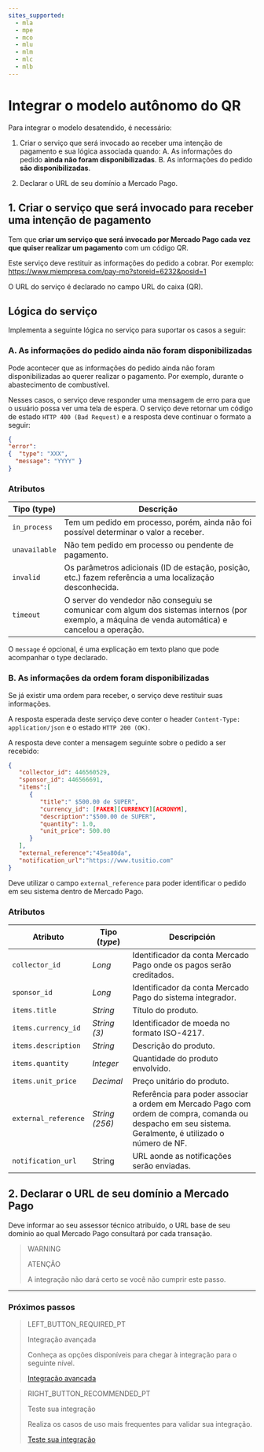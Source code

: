 ```yaml
---
sites_supported:
  - mla
  - mpe
  - mco
  - mlu
  - mlm
  - mlc
  - mlb
---
```


# Integrar o modelo autônomo do QR

Para integrar o modelo desatendido, é necessário: 
  
1.  Criar o serviço que será invocado ao receber uma intenção de pagamento e sua lógica associada quando: 
  A. As informações do pedido **ainda não foram disponibilizadas**. 
  B. As informações do pedido **são disponibilizadas**. 

2. Declarar o URL de seu domínio a Mercado Pago.

## 1. Criar o serviço que será invocado para receber uma intenção de pagamento 

Tem que **criar um serviço que será invocado por Mercado Pago cada vez que quiser realizar um pagamento** com um código QR.

Este serviço deve restituir as informações do pedido a cobrar. Por exemplo:  https://www.miempresa.com/pay-mp?storeid=6232&posid=1 

O URL do serviço é declarado no campo URL do caixa (QR).

## Lógica do serviço 

Implementa a seguinte lógica no serviço para suportar os casos a seguir: 

### A. As informações do pedido ainda não foram disponibilizadas

Pode acontecer que as informações do pedido ainda não foram disponibilizadas ao querer realizar o pagamento. Por exemplo, durante o abastecimento de combustível. 

Nesses casos, o serviço deve responder uma mensagem de erro para que o usuário possa ver uma tela de espera. O serviço deve retornar um código de estado `HTTP 400 (Bad Request)` e a resposta deve continuar o formato a seguir: 

```json
{
"error": 
{  "type": "XXX",
  "message": "YYYY" }
}
```

### Atributos

| Tipo (type)       |  Descrição                                                 |
| ------------- | ------------------------------------------------------------ |
| `in_process`     | Tem um pedido em processo, porém, ainda não foi possível determinar o valor a receber. |
| `unavailable`           | Não tem pedido em processo ou pendente de pagamento.  |
| `invalid`           | Os parâmetros adicionais (ID de estação, posição, etc.) fazem referência a uma localização desconhecida.  |
| `timeout`           | O server do vendedor não conseguiu se comunicar com algum dos sistemas internos (por exemplo, a máquina de venda automática) e cancelou a operação. |

O `message` é opcional, é uma explicação em texto plano que pode acompanhar o type declarado.

### B. As informações da ordem foram disponibilizadas

Se já existir uma ordem para receber, o serviço deve restituir suas informações. 

A resposta esperada deste serviço deve conter o header `Content-Type: application/json` e o estado `HTTP 200 (OK)`.

A resposta deve conter a mensagem seguinte sobre o pedido a ser recebido: 

```json
{
   "collector_id": 446560529,
   "sponsor_id": 446566691,
   "items":[
      {
         "title":" $500.00 de SUPER",
         "currency_id": [FAKER][CURRENCY][ACRONYM],
         "description":"$500.00 de SUPER",
         "quantity": 1.0,
         "unit_price": 500.00
      }
   ],
   "external_reference":"45ea80da",
   "notification_url":"https://www.tusitio.com"
}
```

Deve utilizar o campo `external_reference` para poder identificar o pedido em seu sistema dentro de Mercado Pago.

### Atributos

| Atributo            | Tipo (_type_)       |  Descripción               |
| ------------- | ------------- | ------------------------------------------------------------ |
| `collector_id` | _Long_     | Identificador da conta Mercado Pago onde os pagos serão creditados.  |
| `sponsor_id` | _Long_           | Identificador da conta Mercado Pago do sistema integrador. |
| `items.title` | _String_           | Título do produto. |
| `items.currency_id` | _String (3)_           | Identificador de moeda no formato ISO-4217. |
| `items.description` | _String_     | Descrição do produto.  |
| `items.quantity` | _Integer_           | Quantidade do produto envolvido.  |
| `items.unit_price` | _Decimal_           | Preço unitário do produto. |
| `external_reference` | _String (256)_           | Referência para poder associar a ordem em Mercado Pago com ordem de compra, comanda ou despacho em seu sistema. Geralmente, é utilizado o número de NF.  |
| `notification_url` | String | URL aonde as notificações serão enviadas.  |

## 2. Declarar o URL de seu domínio a Mercado Pago

Deve informar ao seu assessor técnico atribuído, o URL base de seu domínio ao qual Mercado Pago consultará por cada transação. 

> WARNING
> 
> ATENÇÃO
> 
> A integração não dará certo se você não cumprir este passo. 

---

### Próximos passos


> LEFT_BUTTON_REQUIRED_PT
>
> Integração avançada
>
> Conheça as opções disponíveis para chegar à integração para o seguinte nível.
>
> [Integração avançada](https://www.mercadopago.com.br/developers/pt/guides/qr-code/final-steps/advanced-integration/)


> RIGHT_BUTTON_RECOMMENDED_PT
>
> Teste sua integração
>
> Realiza os casos de uso mais frequentes para validar sua integração.
>
> [Teste sua integração](https://www.mercadopago.com.br/developers/pt/guides/qr-code/final-steps/integration-test/)